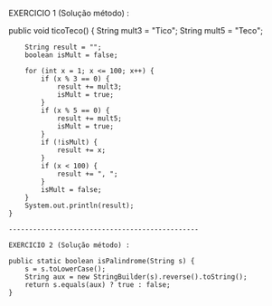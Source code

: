 EXERCICIO 1 (Solução método) :

public void ticoTeco() {
        String mult3 = "Tico";
        String mult5 = "Teco";

        String result = "";
        boolean isMult = false;

        for (int x = 1; x <= 100; x++) {
            if (x % 3 == 0) {
                result += mult3;
                isMult = true;
            }
            if (x % 5 == 0) {
                result += mult5;
                isMult = true;
            }
            if (!isMult) {
                result += x;
            }
            if (x < 100) {
                result += ", ";
            }
            isMult = false;
        }
        System.out.println(result);
    }

    -----------------------------------------------

    EXERCICIO 2 (Solução método) :

    public static boolean isPalindrome(String s) {
        s = s.toLowerCase();
        String aux = new StringBuilder(s).reverse().toString();
        return s.equals(aux) ? true : false;
    }